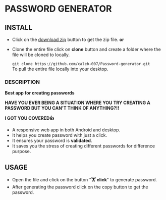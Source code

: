 # PASSWORD GENERATOR

## INSTALL
 * Click on the [download zip](https://github.com/caleb-007/Password-generator/archive/master.zip) button to get the zip file.
                     **or**
 * Clone the entire file click on **clone** button and create a folder where the file will be cloned to locally.
     
   ```git clone https://github.com/caleb-007/Password-generator.git```\
  To pull the entire file locally into your desktop.
### DESCRIPTION
**Best app for creating passwords**

**HAVE YOU EVER BEING A SITUATION WHERE YOU TRY CREATING A PASSWORD BUT YOU CAN'T THINK OF ANYTHING?!!**
 
**I GOT YOU COVERED👍**
* A responsive web app in both Android and desktop.
* It helps you create password with just a click.
* It ensures your password is **validated**.
* It saves you the stress of creating different passwords for difference purpose.


## USAGE 
* Open the file and click on the button "**🏋️ click**" to generate password.
* After generating the password click on the copy button to get the password.
